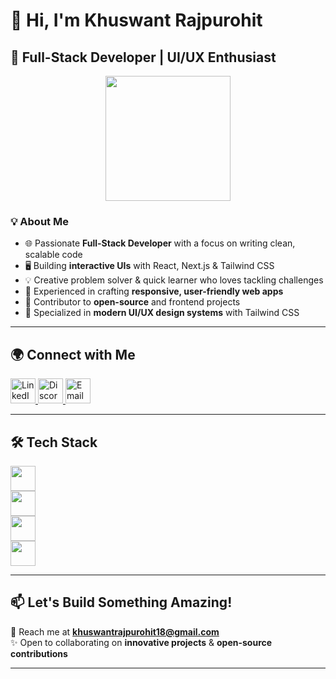 # 👋 Hi, I'm Khuswant Rajpurohit  
## 🚀 Full-Stack Developer | UI/UX Enthusiast  

<p align="center">
  <img src="https://user-images.githubusercontent.com/74038190/235294012-0a55e343-37ad-4b0f-924f-c8431d9d2483.gif" width="200"/>
</p>

### 💡 About Me  
- 🌐 Passionate **Full-Stack Developer** with a focus on writing clean, scalable code  
- 🖥️ Building **interactive UIs** with React, Next.js & Tailwind CSS  
- 💡 Creative problem solver & quick learner who loves tackling challenges  
- 📱 Experienced in crafting **responsive, user-friendly web apps**  
- 🚀 Contributor to **open-source** and frontend projects  
- 🎯 Specialized in **modern UI/UX design systems** with Tailwind CSS  

---

## 🌍 Connect with Me  
<p align="left">
  <a href="https://www.linkedin.com/in/khuswant-rajpurohit-b749ba30a/">
    <img src="https://skillicons.dev/icons?i=linkedin" height="40" alt="LinkedIn"/>
  </a>
  <a href="https://discordapp.com/users/rocketleague02377">
    <img src="https://skillicons.dev/icons?i=discord" height="40" alt="Discord"/>
  </a>
  <a href="mailto:khuswantrajpurohit18@gmail.com">
    <img src="https://skillicons.dev/icons?i=gmail" height="40" alt="Email"/>
  </a>
</p>

---

## 🛠️ Tech Stack  

<p align="left">
  <!-- Languages -->
  <img src="https://skillicons.dev/icons?i=html,css,js,ts,java,python" height="40"/>
  <br/>
  <!-- Frontend -->
  <img src="https://skillicons.dev/icons?i=react,nextjs,tailwind,redux,sass" height="40"/>
  <br/>
  <!-- Backend -->
  <img src="https://skillicons.dev/icons?i=nodejs,express,postgres,mysql,prisma" height="40"/>
  <br/>
  <!-- Tools & Others -->
  <img src="https://skillicons.dev/icons?i=git,github,vscode,docker,figma" height="40"/>
</p>

---

## 📫 Let's Build Something Amazing!  
💌 Reach me at **khuswantrajpurohit18@gmail.com**  
✨ Open to collaborating on **innovative projects** & **open-source contributions**  

---
